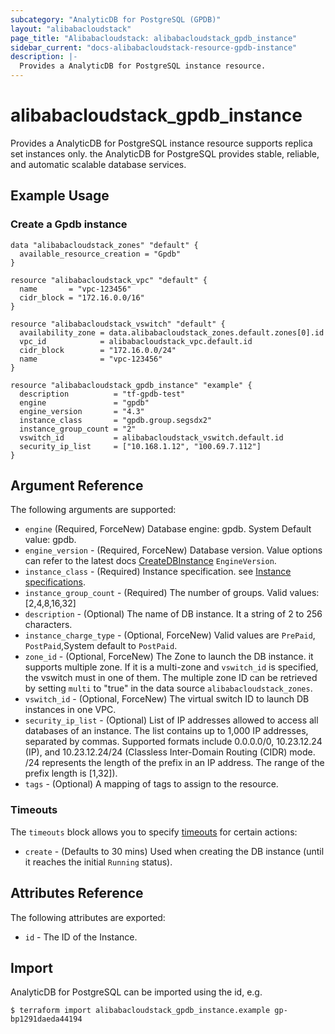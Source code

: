 ```yaml
---
subcategory: "AnalyticDB for PostgreSQL (GPDB)"
layout: "alibabacloudstack"
page_title: "Alibabacloudstack: alibabacloudstack_gpdb_instance"
sidebar_current: "docs-alibabacloudstack-resource-gpdb-instance"
description: |-
  Provides a AnalyticDB for PostgreSQL instance resource.
---
```


# alibabacloudstack\_gpdb\_instance

Provides a AnalyticDB for PostgreSQL instance resource supports replica set instances only. the AnalyticDB for PostgreSQL provides stable, reliable, and automatic scalable database services. 



## Example Usage

### Create a Gpdb instance

```
data "alibabacloudstack_zones" "default" {
  available_resource_creation = "Gpdb"
}

resource "alibabacloudstack_vpc" "default" {
  name       = "vpc-123456"
  cidr_block = "172.16.0.0/16"
}

resource "alibabacloudstack_vswitch" "default" {
  availability_zone = data.alibabacloudstack_zones.default.zones[0].id
  vpc_id            = alibabacloudstack_vpc.default.id
  cidr_block        = "172.16.0.0/24"
  name              = "vpc-123456"
}

resource "alibabacloudstack_gpdb_instance" "example" {
  description          = "tf-gpdb-test"
  engine               = "gpdb"
  engine_version       = "4.3"
  instance_class       = "gpdb.group.segsdx2"
  instance_group_count = "2"
  vswitch_id           = alibabacloudstack_vswitch.default.id
  security_ip_list     = ["10.168.1.12", "100.69.7.112"]
}
```

## Argument Reference

The following arguments are supported:

* `engine` (Required, ForceNew) Database engine: gpdb. System Default value: gpdb.
* `engine_version` - (Required, ForceNew) Database version. Value options can refer to the latest docs [CreateDBInstance](https://www.alibabacloud.com/help/doc-detail/86908.htm) `EngineVersion`.
* `instance_class` - (Required) Instance specification. see [Instance specifications](https://www.alibabacloud.com/help/doc-detail/86942.htm).
* `instance_group_count` - (Required) The number of groups. Valid values: [2,4,8,16,32]
* `description` - (Optional) The name of DB instance. It a string of 2 to 256 characters.
* `instance_charge_type` - (Optional, ForceNew) Valid values are `PrePaid`, `PostPaid`,System default to `PostPaid`.
* `zone_id` - (Optional, ForceNew) The Zone to launch the DB instance. it supports multiple zone.
If it is a multi-zone and `vswitch_id` is specified, the vswitch must in one of them.
The multiple zone ID can be retrieved by setting `multi` to "true" in the data source `alibabacloudstack_zones`.
* `vswitch_id` - (Optional, ForceNew) The virtual switch ID to launch DB instances in one VPC.
* `security_ip_list` - (Optional) List of IP addresses allowed to access all databases of an instance. The list contains up to 1,000 IP addresses, separated by commas. Supported formats include 0.0.0.0/0, 10.23.12.24 (IP), and 10.23.12.24/24 (Classless Inter-Domain Routing (CIDR) mode. /24 represents the length of the prefix in an IP address. The range of the prefix length is [1,32]).
* `tags` - (Optional) A mapping of tags to assign to the resource.

### Timeouts

The `timeouts` block allows you to specify [timeouts](https://www.terraform.io/docs/configuration-0-11/resources.html#timeouts) for certain actions:

* `create` - (Defaults to 30 mins) Used when creating the DB instance (until it reaches the initial `Running` status). 

## Attributes Reference

The following attributes are exported:

* `id` - The ID of the Instance.

## Import

AnalyticDB for PostgreSQL can be imported using the id, e.g.

```
$ terraform import alibabacloudstack_gpdb_instance.example gp-bp1291daeda44194
```
